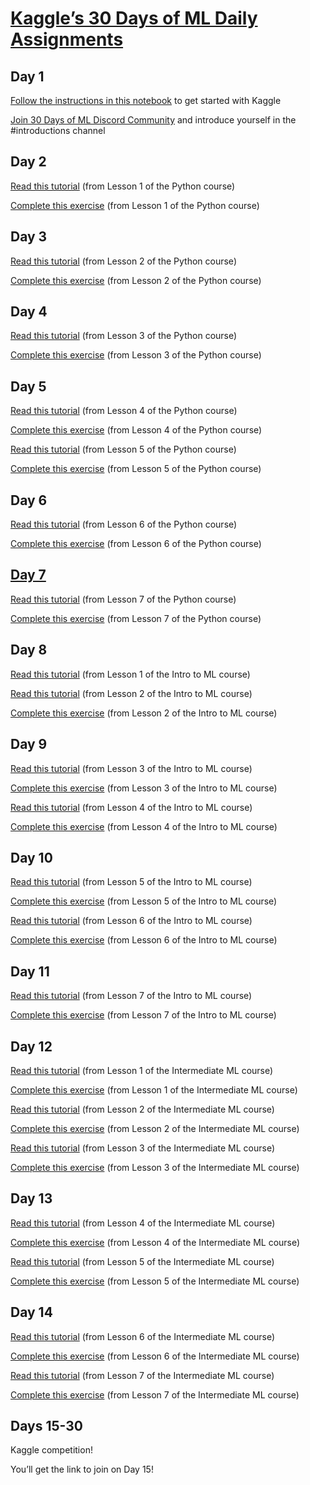 # [Kaggle’s 30 Days of ML Daily Assignments](https://docs.google.com/document/d/e/2PACX-1vQhaDl5NbzMvPNKz3ipu3SuDBv8hI0XmFPSMyDm8mUa0xP07niK6zU3MziTOifSEkddXTiafppeZZYz/pub)


## Day 1
[Follow the instructions in this notebook](https://www.kaggle.com/alexisbcook/getting-started-with-kaggle) to get started with Kaggle

[Join 30 Days of ML Discord Community](https://discord.gg/f8g8bDq8Vv) and introduce yourself in the #introductions channel


## Day 2
[Read this tutorial](https://www.kaggle.com/colinmorris/hello-python) (from Lesson 1 of the Python course)

[Complete this exercise](https://www.kaggle.com/kernels/fork/1275163) (from Lesson 1 of the Python course)


## Day 3
[Read this tutorial](https://www.kaggle.com/colinmorris/functions-and-getting-help) (from Lesson 2 of the Python course)

[Complete this exercise](https://www.kaggle.com/kernels/fork/1275158) (from Lesson 2 of the Python course)

## Day 4
[Read this tutorial](https://www.kaggle.com/colinmorris/booleans-and-conditionals) (from Lesson 3 of the Python course)

[Complete this exercise](https://www.kaggle.com/kernels/fork/1275165) (from Lesson 3 of the Python course)


## Day 5
[Read this tutorial](https://www.kaggle.com/colinmorris/lists) (from Lesson 4 of the Python course)

[Complete this exercise](https://www.kaggle.com/eo4wellness/exercise-lists/edit) (from Lesson 4 of the Python course)

[Read this tutorial](https://www.kaggle.com/colinmorris/loops-and-list-comprehensions) (from Lesson 5 of the Python course)

[Complete this exercise](https://www.kaggle.com/eo4wellness/exercise-loops-and-list-comprehensions/edit) (from Lesson 5 of the Python course)


## Day 6
[Read this tutorial](https://www.kaggle.com/colinmorris/strings-and-dictionaries) (from Lesson 6 of the Python course)

[Complete this exercise]( https://www.kaggle.com/kernels/fork/1275185) (from Lesson 6 of the Python course)


## [Day 7](https://github.com/EO4wellness/T-I-L/blob/main/AI-ML-NLP/Kaggle/Day7.md)
[Read this tutorial]() (from Lesson 7 of the Python course)

[Complete this exercise]()  (from Lesson 7 of the Python course)


## Day 8
[Read this tutorial]()  (from Lesson 1 of the Intro to ML course)

[Read this tutorial]()  (from Lesson 2 of the Intro to ML course)

[Complete this exercise]()  (from Lesson 2 of the Intro to ML course)


## Day 9
[Read this tutorial]() (from Lesson 3 of the Intro to ML course)

[Complete this exercise]() (from Lesson 3 of the Intro to ML course)

[Read this tutorial]() (from Lesson 4 of the Intro to ML course)

[Complete this exercise]() (from Lesson 4 of the Intro to ML course)


## Day 10
[Read this tutorial]() (from Lesson 5 of the Intro to ML course)

[Complete this exercise]() (from Lesson 5 of the Intro to ML course)

[Read this tutorial]() (from Lesson 6 of the Intro to ML course)

[Complete this exercise]() (from Lesson 6 of the Intro to ML course)


## Day 11
[Read this tutorial]() (from Lesson 7 of the Intro to ML course)

[Complete this exercise]() (from Lesson 7 of the Intro to ML course)


## Day 12
[Read this tutorial]() (from Lesson 1 of the Intermediate ML course)

[Complete this exercise]() (from Lesson 1 of the Intermediate ML course)

[Read this tutorial]() (from Lesson 2 of the Intermediate ML course)

[Complete this exercise]() (from Lesson 2 of the Intermediate ML course)

[Read this tutorial]() (from Lesson 3 of the Intermediate ML course)

[Complete this exercise]() (from Lesson 3 of the Intermediate ML course)

## Day 13
[Read this tutorial]() (from Lesson 4 of the Intermediate ML course)

[Complete this exercise]() (from Lesson 4 of the Intermediate ML course)

[Read this tutorial]() (from Lesson 5 of the Intermediate ML course)

[Complete this exercise]() (from Lesson 5 of the Intermediate ML course)


## Day 14
[Read this tutorial]() (from Lesson 6 of the Intermediate ML course)

[Complete this exercise]() (from Lesson 6 of the Intermediate ML course)

[Read this tutorial]() (from Lesson 7 of the Intermediate ML course)

[Complete this exercise]() (from Lesson 7 of the Intermediate ML course)


## Days 15-30
Kaggle competition! 

You’ll get the link to join on Day 15!

